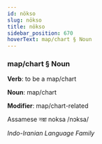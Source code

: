 ```yaml
---
id: nökso
slug: nökso
title: nökso
sidebar_position: 670
hoverText: map/chart § Noun
---
```


### map/chart § Noun

**Verb**: to be a map/chart

**Noun**: map/chart

**Modifier**: map/chart-related

Assamese নক্সা noksa /nɔksa/

*Indo-Iranian Language Family*